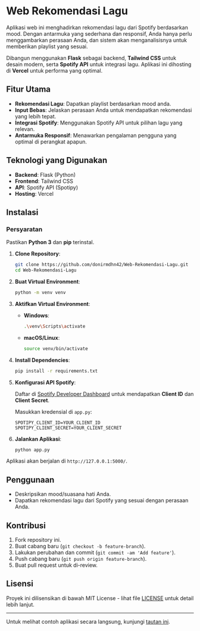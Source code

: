 
# Web Rekomendasi Lagu

Aplikasi web ini menghadirkan rekomendasi lagu dari Spotify berdasarkan mood. Dengan antarmuka yang sederhana dan responsif, Anda hanya perlu menggambarkan perasaan Anda, dan sistem akan menganalisisnya untuk memberikan playlist yang sesuai.

Dibangun menggunakan **Flask** sebagai backend, **Tailwind CSS** untuk desain modern, serta **Spotify API** untuk integrasi lagu. Aplikasi ini dihosting di **Vercel** untuk performa yang optimal.

## Fitur Utama
- **Rekomendasi Lagu**: Dapatkan playlist berdasarkan mood anda.
- **Input Bebas**: Jelaskan perasaan Anda untuk mendapatkan rekomendasi yang lebih tepat.
- **Integrasi Spotify**: Menggunakan Spotify API untuk pilihan lagu yang relevan.
- **Antarmuka Responsif**: Menawarkan pengalaman pengguna yang optimal di perangkat apapun.

## Teknologi yang Digunakan
- **Backend**: Flask (Python)
- **Frontend**: Tailwind CSS
- **API**: Spotify API (Spotipy)
- **Hosting**: Vercel

## Instalasi

### Persyaratan
Pastikan **Python 3** dan **pip** terinstal.

1. **Clone Repository**:

    ```bash
    git clone https://github.com/donirmdhn42/Web-Rekomendasi-Lagu.git
    cd Web-Rekomendasi-Lagu
    ```

2. **Buat Virtual Environment**:

    ```bash
    python -m venv venv
    ```

3. **Aktifkan Virtual Environment**:

    - **Windows**:
      ```bash
      .\venv\Scripts\activate
      ```

    - **macOS/Linux**:
      ```bash
      source venv/bin/activate
      ```

4. **Install Dependencies**:

    ```bash
    pip install -r requirements.txt
    ```

5. **Konfigurasi API Spotify**:
   
    Daftar di [Spotify Developer Dashboard](https://developer.spotify.com/dashboard/applications) untuk mendapatkan **Client ID** dan **Client Secret**.

    Masukkan kredensial di `app.py`:

    ```
    SPOTIPY_CLIENT_ID=YOUR_CLIENT_ID
    SPOTIPY_CLIENT_SECRET=YOUR_CLIENT_SECRET
    ```

6. **Jalankan Aplikasi**:

    ```bash
    python app.py
    ```

Aplikasi akan berjalan di `http://127.0.0.1:5000/`.

## Penggunaan
- Deskripsikan mood/suasana hati Anda.
- Dapatkan rekomendasi lagu dari Spotify yang sesuai dengan perasaan Anda.

## Kontribusi
1. Fork repository ini.
2. Buat cabang baru (`git checkout -b feature-branch`).
3. Lakukan perubahan dan commit (`git commit -am 'Add feature'`).
4. Push cabang baru (`git push origin feature-branch`).
5. Buat pull request untuk di-review.

## Lisensi
Proyek ini dilisensikan di bawah MIT License - lihat file [LICENSE](LICENSE) untuk detail lebih lanjut.

---

Untuk melihat contoh aplikasi secara langsung, kunjungi [tautan ini](https://aurora-tunes.vercel.app).

